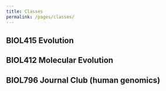 ```yaml
---
title: Classes
permalink: /pages/classes/
---
```


## BIOL415 Evolution

## BIOL412 Molecular Evolution

## BIOL796 Journal Club (human genomics)
